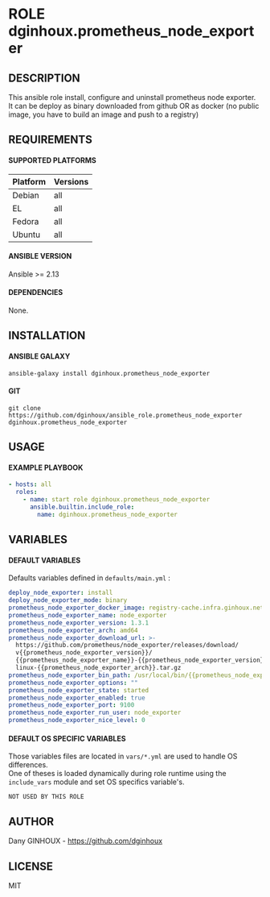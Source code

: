 # ROLE dginhoux.prometheus_node_exporter



## DESCRIPTION

This ansible role install, configure and uninstall prometheus node exporter.<br />
It can be deploy as binary downloaded from github OR as docker (no public image, you have to build an image and push to a registry)



## REQUIREMENTS

#### SUPPORTED PLATFORMS

| Platform | Versions |
|----------|----------|
| Debian | all |
| EL | all |
| Fedora | all |
| Ubuntu | all |

#### ANSIBLE VERSION

Ansible >= 2.13

#### DEPENDENCIES

None.



## INSTALLATION

#### ANSIBLE GALAXY

```shell
ansible-galaxy install dginhoux.prometheus_node_exporter
```
#### GIT

```shell
git clone https://github.com/dginhoux/ansible_role.prometheus_node_exporter dginhoux.prometheus_node_exporter
```


## USAGE

#### EXAMPLE PLAYBOOK

```yaml
- hosts: all
  roles:
    - name: start role dginhoux.prometheus_node_exporter
      ansible.builtin.include_role:
        name: dginhoux.prometheus_node_exporter
```


## VARIABLES

#### DEFAULT VARIABLES

Defaults variables defined in `defaults/main.yml` : 

```yaml
deploy_node_exporter: install
deploy_node_exporter_mode: binary
prometheus_node_exporter_docker_image: registry-cache.infra.ginhoux.net:5000/prom/node-exporter
prometheus_node_exporter_name: node_exporter
prometheus_node_exporter_version: 1.3.1
prometheus_node_exporter_arch: amd64
prometheus_node_exporter_download_url: >-
  https://github.com/prometheus/node_exporter/releases/download/
  v{{prometheus_node_exporter_version}}/
  {{prometheus_node_exporter_name}}-{{prometheus_node_exporter_version}}.
  linux-{{prometheus_node_exporter_arch}}.tar.gz
prometheus_node_exporter_bin_path: /usr/local/bin/{{prometheus_node_exporter_name}}
prometheus_node_exporter_options: ""
prometheus_node_exporter_state: started
prometheus_node_exporter_enabled: true
prometheus_node_exporter_port: 9100
prometheus_node_exporter_run_user: node_exporter
prometheus_node_exporter_nice_level: 0
```

#### DEFAULT OS SPECIFIC VARIABLES

Those variables files are located in `vars/*.yml` are used to handle OS differences.<br />
One of theses is loaded dynamically during role runtime using the `include_vars` module and set OS specifics variable's.

`NOT USED BY THIS ROLE`



## AUTHOR

Dany GINHOUX - https://github.com/dginhoux



## LICENSE

MIT
